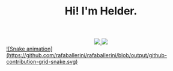 <header>
  <h1 align="center"> Hi! I'm Helder. </h1>
</header>

<div align="center">
  <a href="https://github.com/helderhsilva">
  <img height="180em" src="https://github-readme-stats.vercel.app/api?username=helderhsilva&show_icons=true&theme=ocean_dark&include_all_commits=true&count_private=true"/>
  <img height="180em" src="https://github-readme-stats.vercel.app/api/top-langs/?username=helderhsilva&layout=compact&langs_count=7&theme=ocean_dark"/>
</div>

  
<div>
  ![Snake animation](https://github.com/rafaballerini/rafaballerini/blob/output/github-contribution-grid-snake.svg)
</div>
